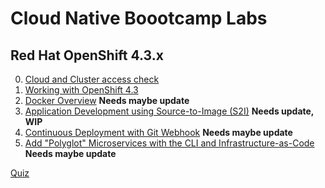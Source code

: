 # Cloud Native Boootcamp Labs

## Red Hat OpenShift 4.3.x

0. [Cloud and Cluster access check](./lab-00-access-check.md)
1. [Working with OpenShift 4.3](./lab-01-openshift.md)
1. [Docker Overview](./lab-02-docker.md) **Needs maybe update**
1. [Application Development using Source-to-Image (S2I)](./lab-03-s2i-app-dev.md) **Needs update, WIP**
1. [Continuous Deployment with Git Webhook](./lab-04-app-updates.md) **Needs maybe update**
1. [Add "Polyglot" Microservices with the CLI and Infrastructure-as-Code](./lab-05-backend-services.md) **Needs maybe update**

[Quiz](./quiz.md)
